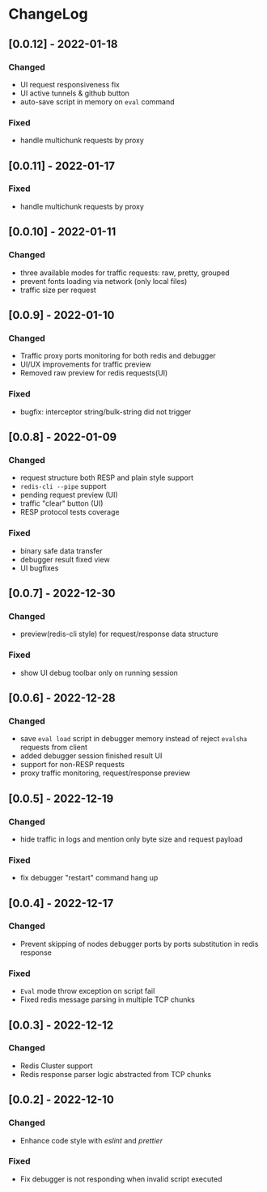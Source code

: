 # ChangeLog

## [0.0.12] - 2022-01-18

### Changed

- UI request responsiveness fix
- UI active tunnels & github button
- auto-save script in memory on `eval` command

### Fixed

- handle multichunk requests by proxy

## [0.0.11] - 2022-01-17

### Fixed

- handle multichunk requests by proxy

## [0.0.10] - 2022-01-11

### Changed

- three available modes for traffic requests: raw, pretty, grouped
- prevent fonts loading via network (only local files)
- traffic size per request

## [0.0.9] - 2022-01-10

### Changed

- Traffic proxy ports monitoring for both redis and debugger
- UI/UX improvements for traffic preview
- Removed raw preview for redis requests(UI)

### Fixed

- bugfix: interceptor string/bulk-string did not trigger

## [0.0.8] - 2022-01-09

### Changed

- request structure both RESP and plain style support
- `redis-cli --pipe` support
- pending request preview (UI)
- traffic "clear" button (UI)
- RESP protocol tests coverage

### Fixed

- binary safe data transfer
- debugger result fixed view
- UI bugfixes

## [0.0.7] - 2022-12-30

### Changed

- preview(redis-cli style) for request/response data structure

### Fixed

- show UI debug toolbar only on running session

## [0.0.6] - 2022-12-28

### Changed

- save `eval load` script in debugger memory instead of reject `evalsha` requests from client
- added debugger session finished result UI
- support for non-RESP requests
- proxy traffic monitoring, request/response preview 

## [0.0.5] - 2022-12-19

### Changed

- hide traffic in logs and mention only byte size and request payload

### Fixed

- fix debugger "restart" command hang up 

## [0.0.4] - 2022-12-17

### Changed

- Prevent skipping of nodes debugger ports by ports substitution in redis response 

### Fixed

- `Eval` mode throw exception on script fail
- Fixed redis message parsing in multiple TCP chunks

## [0.0.3] - 2022-12-12

### Changed

- Redis Cluster support
- Redis response parser logic abstracted from TCP chunks

## [0.0.2] - 2022-12-10

### Changed

- Enhance code style with _eslint_ and _prettier_

### Fixed

- Fix debugger is not responding when invalid script executed
